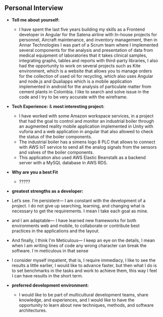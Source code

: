 ## Personal Interview

- **Tell me about yourself:**
  - I have spent the last five years building my skills as a Frontend developer in Angular for the Satena airline with In-house projects for personnel, Aircraft maintenance, and inventory management, then in Annar Technologies I was part of a Scrum team where I implemented several components for the analysis and presentation of data from medical equipment of laboratories that it takes clinical samples, integrating graphs, tables and reports with third-party libraries, I also had the opportunity to work on several projects such as Kite environment, which is a website that allows you to manage orders for the collection of used oil for recycling, which also uses Angular and node.js and Qualiapps which is a mobile application implemented in android for the analysis of particulate matter from cement plants in Colombia. I like to search and solve issue in the code and I try to be very accurate with the wireframe.

- **Tech Experience:** & **most interesting project:**
  - I have worked with some Amazon workspace services, in a project that had the goal to control and monitor an industrial boiler through an augmented reality mobile application implemented in Unity with vuforia and a web application in angular that also allowed to check the status of the boiler components.
  - The industrial boiler has a simens logo 8 PLC that allows to connect with AWS IoT service to send all the analog signals from the sensors and valves of the boiler components.
  - This application also used AWS Elastic Beanstalk as a backend server with a MySQL database in AWS RDS. 

- **Why are you a best Fit**
  - ????? 

- **greatest strengths as a developer:**
 
- Let’s see. I’m persistent— I am constant with the development of a project. I do not give up searching, learning, and changing what is necessary to get the requirements. I mean I take each goal as mine.

- and  I am adaptable— I have learned new frameworks for both environments web and mobile, to collaborate or contribute best practices in the applications and the layout.

- And finally, I think I'm Meticulous— I keep an eye on the details, I mean when I am writing lines of code any wrong character can break the software. I´m meticulous in that sense

- I consider myself impatient, that is, I require immediacy, I like to see the results a little earlier, I would like to advance faster, but then what I do is to set benchmarks in the tasks and work to achieve them, this way I feel I can have results in the short term.

- **preferred development environment:**
  - I would like to be part of multicultural development teams, share knowledge, and experiences, and I would like to have the opportunity to learn about new techniques, methods, and software architectures. 